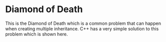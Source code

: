 # Diamond of Death
This is the Diamond of Death which is a common problem that can happen when creating multiple inheritance. C++ has a very simple solution to this problem which is shown here.
